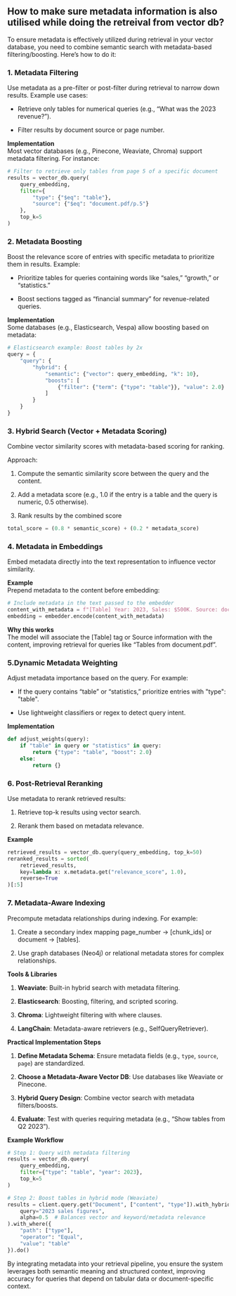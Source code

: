 ## How to make sure metadata information is also utilised while doing the retreival from vector db?

To ensure metadata is effectively utilized during retrieval in your vector database, you need to combine semantic search with metadata-based filtering/boosting. Here’s how to do it:

### 1. Metadata Filtering  

Use metadata as a pre-filter or post-filter during retrieval to narrow down results.
Example use cases:  

- Retrieve only tables for numerical queries (e.g., “What was the 2023 revenue?”).

- Filter results by document source or page number.

**Implementation**  
Most vector databases (e.g., Pinecone, Weaviate, Chroma) support metadata filtering. For instance:
```python
# Filter to retrieve only tables from page 5 of a specific document
results = vector_db.query(
    query_embedding,
    filter={
        "type": {"$eq": "table"},
        "source": {"$eq": "document.pdf/p.5"}
    },
    top_k=5
)
```

### 2. Metadata Boosting

Boost the relevance score of entries with specific metadata to prioritize them in results.
Example:

- Prioritize tables for queries containing words like “sales,” “growth,” or “statistics.”

- Boost sections tagged as “financial summary” for revenue-related queries.

**Implementation**  
Some databases (e.g., Elasticsearch, Vespa) allow boosting based on metadata:

```python
# Elasticsearch example: Boost tables by 2x
query = {
    "query": {
        "hybrid": {
            "semantic": {"vector": query_embedding, "k": 10},
            "boosts": [
                {"filter": {"term": {"type": "table"}}, "value": 2.0}
            ]
        }
    }
}
```

### 3. Hybrid Search (Vector + Metadata Scoring)

Combine vector similarity scores with metadata-based scoring for ranking.

Approach:

1. Compute the semantic similarity score between the query and the content.

2. Add a metadata score (e.g., 1.0 if the entry is a table and the query is numeric, 0.5 otherwise).

3. Rank results by the combined score

```python
total_score = (0.8 * semantic_score) + (0.2 * metadata_score)
```

### 4. Metadata in Embeddings

Embed metadata directly into the text representation to influence vector similarity.

**Example**  
Prepend metadata to the content before embedding:
```python
# Include metadata in the text passed to the embedder
content_with_metadata = f"[Table] Year: 2023, Sales: $500K. Source: document.pdf/p.10"
embedding = embedder.encode(content_with_metadata)
```
**Why this works**  
The model will associate the [Table] tag or Source information with the content, improving retrieval for queries like “Tables from document.pdf”.

### 5.Dynamic Metadata Weighting

Adjust metadata importance based on the query. For example:

- If the query contains “table” or “statistics,” prioritize entries with "type": "table".

- Use lightweight classifiers or regex to detect query intent.

**Implementation**
```python
def adjust_weights(query):
    if "table" in query or "statistics" in query:
        return {"type": "table", "boost": 2.0}
    else:
        return {}
```

### 6. Post-Retrieval Reranking

Use metadata to rerank retrieved results:

1. Retrieve top-k results using vector search.

2. Rerank them based on metadata relevance.

**Example**
```python
retrieved_results = vector_db.query(query_embedding, top_k=50)
reranked_results = sorted(
    retrieved_results,
    key=lambda x: x.metadata.get("relevance_score", 1.0),
    reverse=True
)[:5]
```

### 7. Metadata-Aware Indexing

Precompute metadata relationships during indexing. For example:

1. Create a secondary index mapping page_number → [chunk_ids] or document → [tables].

2. Use graph databases (Neo4j) or relational metadata stores for complex relationships.

**Tools & Libraries**  
1. **Weaviate**: Built-in hybrid search with metadata filtering.

2. **Elasticsearch**: Boosting, filtering, and scripted scoring.

3. **Chroma**: Lightweight filtering with where clauses.

4. **LangChain**: Metadata-aware retrievers (e.g., SelfQueryRetriever).

**Practical Implementation Steps**  
1. **Define Metadata Schema**: Ensure metadata fields (e.g., `type`, `source`, `page`) are standardized.

2. **Choose a Metadata-Aware Vector DB**: Use databases like Weaviate or Pinecone.

3. **Hybrid Query Design**: Combine vector search with metadata filters/boosts.

4. **Evaluate**: Test with queries requiring metadata (e.g., “Show tables from Q2 2023”).

**Example Workflow**
```python
# Step 1: Query with metadata filtering
results = vector_db.query(
    query_embedding,
    filter={"type": "table", "year": 2023},
    top_k=5
)

# Step 2: Boost tables in hybrid mode (Weaviate)
results = client.query.get("Document", ["content", "type"]).with_hybrid(
    query="2023 sales figures",
    alpha=0.5  # Balances vector and keyword/metadata relevance
).with_where({
    "path": ["type"],
    "operator": "Equal",
    "value": "table"
}).do()
```

By integrating metadata into your retrieval pipeline, you ensure the system leverages both semantic meaning and structured context, improving accuracy for queries that depend on tabular data or document-specific context.

